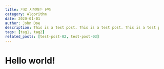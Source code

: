 ```yaml
---
title: 거로 시작하는 단어
category: Algorithm
date: 2020-01-01
author: John Doe
description: This is a test post. This is a test post. This is a test post. This is a test post. This is a test post. This is a test post. This is a test post. This is a test post. This is a test post. This is a test post. This is a test post. This is a test post. This is a test post.
tags: [tag1, tag2]
related_posts: [test-post-02, test-post-03]
---
```


<h1>Hello world!</h1>
